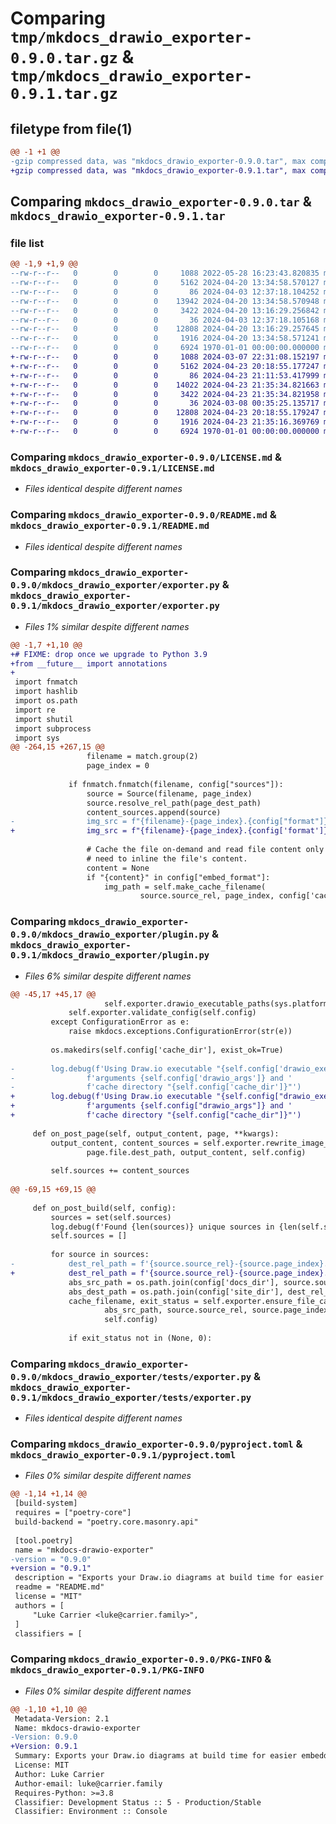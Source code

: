 # Comparing `tmp/mkdocs_drawio_exporter-0.9.0.tar.gz` & `tmp/mkdocs_drawio_exporter-0.9.1.tar.gz`

## filetype from file(1)

```diff
@@ -1 +1 @@
-gzip compressed data, was "mkdocs_drawio_exporter-0.9.0.tar", max compression
+gzip compressed data, was "mkdocs_drawio_exporter-0.9.1.tar", max compression
```

## Comparing `mkdocs_drawio_exporter-0.9.0.tar` & `mkdocs_drawio_exporter-0.9.1.tar`

### file list

```diff
@@ -1,9 +1,9 @@
--rw-r--r--   0        0        0     1088 2022-05-28 16:23:43.820835 mkdocs_drawio_exporter-0.9.0/LICENSE.md
--rw-r--r--   0        0        0     5162 2024-04-20 13:34:58.570127 mkdocs_drawio_exporter-0.9.0/README.md
--rw-r--r--   0        0        0       86 2024-04-03 12:37:18.104252 mkdocs_drawio_exporter-0.9.0/mkdocs_drawio_exporter/__init__.py
--rw-r--r--   0        0        0    13942 2024-04-20 13:34:58.570948 mkdocs_drawio_exporter-0.9.0/mkdocs_drawio_exporter/exporter.py
--rw-r--r--   0        0        0     3422 2024-04-20 13:16:29.256842 mkdocs_drawio_exporter-0.9.0/mkdocs_drawio_exporter/plugin.py
--rw-r--r--   0        0        0       36 2024-04-03 12:37:18.105168 mkdocs_drawio_exporter-0.9.0/mkdocs_drawio_exporter/tests/__init__.py
--rw-r--r--   0        0        0    12808 2024-04-20 13:16:29.257645 mkdocs_drawio_exporter-0.9.0/mkdocs_drawio_exporter/tests/exporter.py
--rw-r--r--   0        0        0     1916 2024-04-20 13:34:58.571241 mkdocs_drawio_exporter-0.9.0/pyproject.toml
--rw-r--r--   0        0        0     6924 1970-01-01 00:00:00.000000 mkdocs_drawio_exporter-0.9.0/PKG-INFO
+-rw-r--r--   0        0        0     1088 2024-03-07 22:31:08.152197 mkdocs_drawio_exporter-0.9.1/LICENSE.md
+-rw-r--r--   0        0        0     5162 2024-04-23 20:18:55.177247 mkdocs_drawio_exporter-0.9.1/README.md
+-rw-r--r--   0        0        0       86 2024-04-23 21:11:53.417999 mkdocs_drawio_exporter-0.9.1/mkdocs_drawio_exporter/__init__.py
+-rw-r--r--   0        0        0    14022 2024-04-23 21:35:34.821663 mkdocs_drawio_exporter-0.9.1/mkdocs_drawio_exporter/exporter.py
+-rw-r--r--   0        0        0     3422 2024-04-23 21:35:34.821958 mkdocs_drawio_exporter-0.9.1/mkdocs_drawio_exporter/plugin.py
+-rw-r--r--   0        0        0       36 2024-03-08 00:35:25.135717 mkdocs_drawio_exporter-0.9.1/mkdocs_drawio_exporter/tests/__init__.py
+-rw-r--r--   0        0        0    12808 2024-04-23 20:18:55.179247 mkdocs_drawio_exporter-0.9.1/mkdocs_drawio_exporter/tests/exporter.py
+-rw-r--r--   0        0        0     1916 2024-04-23 21:35:16.369769 mkdocs_drawio_exporter-0.9.1/pyproject.toml
+-rw-r--r--   0        0        0     6924 1970-01-01 00:00:00.000000 mkdocs_drawio_exporter-0.9.1/PKG-INFO
```

### Comparing `mkdocs_drawio_exporter-0.9.0/LICENSE.md` & `mkdocs_drawio_exporter-0.9.1/LICENSE.md`

 * *Files identical despite different names*

### Comparing `mkdocs_drawio_exporter-0.9.0/README.md` & `mkdocs_drawio_exporter-0.9.1/README.md`

 * *Files identical despite different names*

### Comparing `mkdocs_drawio_exporter-0.9.0/mkdocs_drawio_exporter/exporter.py` & `mkdocs_drawio_exporter-0.9.1/mkdocs_drawio_exporter/exporter.py`

 * *Files 1% similar despite different names*

```diff
@@ -1,7 +1,10 @@
+# FIXME: drop once we upgrade to Python 3.9
+from __future__ import annotations
+
 import fnmatch
 import hashlib
 import os.path
 import re
 import shutil
 import subprocess
 import sys
@@ -264,15 +267,15 @@
                 filename = match.group(2)
                 page_index = 0
 
             if fnmatch.fnmatch(filename, config["sources"]):
                 source = Source(filename, page_index)
                 source.resolve_rel_path(page_dest_path)
                 content_sources.append(source)
-                img_src = f"{filename}-{page_index}.{config["format"]}"
+                img_src = f"{filename}-{page_index}.{config['format']}"
 
                 # Cache the file on-demand and read file content only if we
                 # need to inline the file's content.
                 content = None
                 if "{content}" in config["embed_format"]:
                     img_path = self.make_cache_filename(
                             source.source_rel, page_index, config['cache_dir'])
```

### Comparing `mkdocs_drawio_exporter-0.9.0/mkdocs_drawio_exporter/plugin.py` & `mkdocs_drawio_exporter-0.9.1/mkdocs_drawio_exporter/plugin.py`

 * *Files 6% similar despite different names*

```diff
@@ -45,17 +45,17 @@
                     self.exporter.drawio_executable_paths(sys.platform))
             self.exporter.validate_config(self.config)
         except ConfigurationError as e:
             raise mkdocs.exceptions.ConfigurationError(str(e))
 
         os.makedirs(self.config['cache_dir'], exist_ok=True)
 
-        log.debug(f'Using Draw.io executable "{self.config['drawio_executable']}", '
-                f'arguments {self.config['drawio_args']} and '
-                f'cache directory "{self.config['cache_dir']}"')
+        log.debug(f'Using Draw.io executable "{self.config["drawio_executable"]}", '
+                f'arguments {self.config["drawio_args"]} and '
+                f'cache directory "{self.config["cache_dir"]}"')
 
     def on_post_page(self, output_content, page, **kwargs):
         output_content, content_sources = self.exporter.rewrite_image_embeds(
                 page.file.dest_path, output_content, self.config)
 
         self.sources += content_sources
 
@@ -69,15 +69,15 @@
 
     def on_post_build(self, config):
         sources = set(self.sources)
         log.debug(f'Found {len(sources)} unique sources in {len(self.sources)} total embeds')
         self.sources = []
 
         for source in sources:
-            dest_rel_path = f'{source.source_rel}-{source.page_index}.{self.config['format']}'
+            dest_rel_path = f'{source.source_rel}-{source.page_index}.{self.config["format"]}'
             abs_src_path = os.path.join(config['docs_dir'], source.source_rel)
             abs_dest_path = os.path.join(config['site_dir'], dest_rel_path)
             cache_filename, exit_status = self.exporter.ensure_file_cached(
                     abs_src_path, source.source_rel, source.page_index,
                     self.config)
 
             if exit_status not in (None, 0):
```

### Comparing `mkdocs_drawio_exporter-0.9.0/mkdocs_drawio_exporter/tests/exporter.py` & `mkdocs_drawio_exporter-0.9.1/mkdocs_drawio_exporter/tests/exporter.py`

 * *Files identical despite different names*

### Comparing `mkdocs_drawio_exporter-0.9.0/pyproject.toml` & `mkdocs_drawio_exporter-0.9.1/pyproject.toml`

 * *Files 0% similar despite different names*

```diff
@@ -1,14 +1,14 @@
 [build-system]
 requires = ["poetry-core"]
 build-backend = "poetry.core.masonry.api"
 
 [tool.poetry]
 name = "mkdocs-drawio-exporter"
-version = "0.9.0"
+version = "0.9.1"
 description = "Exports your Draw.io diagrams at build time for easier embedding into your documentation"
 readme = "README.md"
 license = "MIT"
 authors = [
     "Luke Carrier <luke@carrier.family>",
 ]
 classifiers = [
```

### Comparing `mkdocs_drawio_exporter-0.9.0/PKG-INFO` & `mkdocs_drawio_exporter-0.9.1/PKG-INFO`

 * *Files 0% similar despite different names*

```diff
@@ -1,10 +1,10 @@
 Metadata-Version: 2.1
 Name: mkdocs-drawio-exporter
-Version: 0.9.0
+Version: 0.9.1
 Summary: Exports your Draw.io diagrams at build time for easier embedding into your documentation
 License: MIT
 Author: Luke Carrier
 Author-email: luke@carrier.family
 Requires-Python: >=3.8
 Classifier: Development Status :: 5 - Production/Stable
 Classifier: Environment :: Console
```

